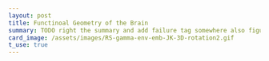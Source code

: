 ```yaml
---
layout: post
title: Functinoal Geometry of the Brain 
summary: TODO right the summary and add failure tag somewhere also figure out dates
card_image: /assets/images/RS-gamma-env-emb-JK-3D-rotation2.gif
t_use: true
---
```


